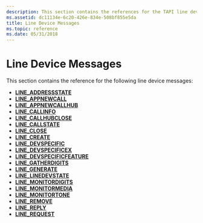 ```yaml
---
description: This section contains the references for the TAPI line device messages.
ms.assetid: dc11134e-6c20-426e-834e-508bf855e5da
title: Line Device Messages
ms.topic: reference
ms.date: 05/31/2018
---
```


# Line Device Messages

This section contains the reference for the following line device messages:

-   [**LINE\_ADDRESSSTATE**](line-addressstate.md)
-   [**LINE\_APPNEWCALL**](line-appnewcall.md)
-   [**LINE\_APPNEWCALLHUB**](line-appnewcallhub.md)
-   [**LINE\_CALLINFO**](line-callinfo.md)
-   [**LINE\_CALLHUBCLOSE**](line-callhubclose.md)
-   [**LINE\_CALLSTATE**](line-callstate.md)
-   [**LINE\_CLOSE**](line-close.md)
-   [**LINE\_CREATE**](line-create.md)
-   [**LINE\_DEVSPECIFIC**](line-devspecific.md)
-   [**LINE\_DEVSPECIFICEX**](line-devspecificex.md)
-   [**LINE\_DEVSPECIFICFEATURE**](line-devspecificfeature.md)
-   [**LINE\_GATHERDIGITS**](line-gatherdigits.md)
-   [**LINE\_GENERATE**](line-generate.md)
-   [**LINE\_LINEDEVSTATE**](line-linedevstate.md)
-   [**LINE\_MONITORDIGITS**](line-monitordigits.md)
-   [**LINE\_MONITORMEDIA**](line-monitormedia.md)
-   [**LINE\_MONITORTONE**](line-monitortone.md)
-   [**LINE\_REMOVE**](line-remove.md)
-   [**LINE\_REPLY**](line-reply.md)
-   [**LINE\_REQUEST**](line-request.md)

 

 




